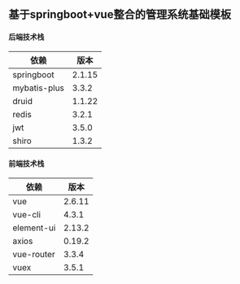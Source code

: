 ##  基于springboot+vue整合的管理系统基础模板
#### 后端技术栈
|依赖| 版本  |
| ------------ | ------------ |
|  springboot | 2.1.15  |
| mybatis-plus  | 3.3.2  |
|  druid |  1.1.22 |
|  redis |  3.2.1 |
|  jwt | 3.5.0  |
|  shiro | 1.3.2  |

#### 前端技术栈
| 依赖  |  版本 |
| ------------ | ------------ |
| vue  | 2.6.11  |
|vue-cli|4.3.1|
| element-ui  |  2.13.2 |
|  axios | 0.19.2  |
| vue-router  | 3.3.4  |
|vuex|3.5.1|

